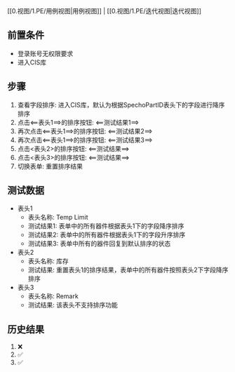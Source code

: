 [[0.视图/1.PE/用例视图|用例视图]] | [[0.视图/1.PE/迭代视图|迭代视图]]

## 前置条件

- 登录账号无权限要求
- 进入CIS库

## 步骤

1. 查看字段排序: 进入CIS库，默认为根据SpechoPartID表头下的字段进行降序排序
2. 点击<==表头1==>的排序按钮: <==测试结果1==>
3. 再次点击<==表头1==>的排序按钮: <==测试结果2==>
4. 再次点击<==表头1==>的排序按钮: <==测试结果3==>
5. 点击<表头2>的排序按钮: <==测试结果==>
6. 点击<表头3>的排序按钮: <==测试结果==>
7. 切换表单: 重置排序结果

## 测试数据

- 表头1
	- 表头名称: Temp Limit
	- 测试结果1: 表单中的所有器件根据表头1下的字段降序排序
	- 测试结果2: 表单中的所有器件根据表头1下的字段升序排序
	- 测试结果3: 表单中所有的器件回复到默认排序的状态
- 表头2
	- 表头名称: 库存
	- 测试结果: 重置表头1的排序结果，表单中的所有器件按照表头2下字段降序排序
- 表头3
	- 表头名称: Remark
	- 测试结果: 该表头不支持排序功能


## 历史结果
1. ❌
2. ✅
3. ✅